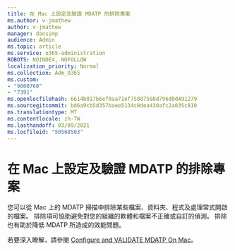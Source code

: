 ```yaml
---
title: 在 Mac 上設定及驗證 MDATP 的排除專案
ms.author: v-jmathew
author: v-jmathew
manager: dansimp
audience: Admin
ms.topic: article
ms.service: o365-administration
ROBOTS: NOINDEX, NOFOLLOW
localization_priority: Normal
ms.collection: Adm_O365
ms.custom:
- "9000760"
- "7391"
ms.openlocfilehash: 6614b017b6ef0aa71ef75887588d796d0d491279
ms.sourcegitcommit: bd6a9cb5d357baee5134c0dea430afc2a035c810
ms.translationtype: MT
ms.contentlocale: zh-TW
ms.lasthandoff: 03/09/2021
ms.locfileid: "50568503"
---
```

# <a name="configure-and-validate-exclusions-for-mdatp-on-a-mac"></a>在 Mac 上設定及驗證 MDATP 的排除專案

您可以從 Mac 上的 MDATP 掃描中排除某些檔案、資料夾、程式及處理常式開啟的檔案。 排除項可協助避免對您的組織的軟體和檔案不正確或自訂的偵測。 排除也有助於降低 MDATP 所造成的效能問題。

若要深入瞭解，請參閱 [Configure and VALIDATE MDATP On Mac](https://go.microsoft.com/fwlink/?linkid=2144616)。
